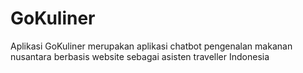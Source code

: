 # GoKuliner
Aplikasi GoKuliner merupakan aplikasi chatbot pengenalan makanan nusantara  berbasis website sebagai asisten traveller Indonesia
